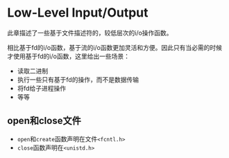 # Low-Level Input/Output

此章描述了一些基于文件描述符的，较低层次的i/o操作函数。

相比基于fd的i/o函数，基于流的i/o函数更加灵活和方便。因此只有当必需的时候才使用基于fd的i/o函数，这里给出一些场景：
- 读取二进制
- 执行一些只有基于fd的操作，而不是数据传输
- 将fd给子进程操作
- 等等

## open和close文件

- `open`和`create`函数声明在文件`<fcntl.h>`
- `close`函数声明在`<unistd.h>`





